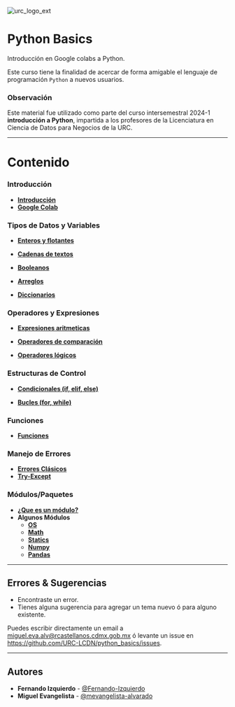 ![urc_logo_ext](https://github.com/URC-LCDN/calculo_con_python/assets/28746720/776b5280-352f-42af-b356-16b02c5e21fc)

# Python Basics
Introducción en Google colabs a Python.

Este curso tiene la finalidad de acercar de forma amigable el lenguaje de programación `Python` a nuevos usuarios. 

### Observación 
Este material fue utilizado como parte del curso intersemestral 2024-1 __introducción a Python__, impartida a los profesores de la Licenciatura en Ciencia de Datos para Negocios de la URC. 
___

# Contenido

### Introducción 

 * **[Introducción]()**
 * **[Google Colab]()**  


### Tipos de Datos y Variables
 * **[Enteros y flotantes]()**  

 * **[Cadenas de textos]()**  

 * **[Booleanos]()**  

 * **[Arreglos]()**  

 * **[Diccionarios]()**  

### Operadores y Expresiones

 * **[Expresiones aritmeticas]()**  

 * **[Operadores de comparación]()**  

 * **[Operadores lógicos]()**  
 
### Estructuras de Control

* **[Condicionales (if, elif, else)]()**  

* **[Bucles (for, while)]()**  

### Funciones
 * **[Funciones]()**  

### Manejo de Errores 

 * **[Errores Clásicos]()**  
 * **[Try-Except]()**

### Módulos/Paquetes

 * **[¿Que es un módulo?]()**  
 * **Algunos Módulos** 
     * **[OS]()**  
     * **[Math]()**  
     * **[Statics]()**  
     * **[Numpy]()**  
     * **[Pandas]()**  

___

## Errores & Sugerencias
 * Encontraste un error.
 * Tienes alguna sugerencia para agregar un tema nuevo ó para alguno existente.

Puedes escribir directamente un email a [miguel.eva.alv@rcastellanos.cdmx.gob.mx](mailto:miguel.eva.alv@rcastellanos.cdmx.gob.mx) ó levante un issue en https://github.com/URC-LCDN/python_basics/issues.
___

## Autores

 * **Fernando Izquierdo** - [@Fernando-Izquierdo](https://github.com/Fernando-Izquierdo)
 * **Miguel Evangelista** - [@mevangelista-alvarado](https://github.com/mevangelista-alvarado)
